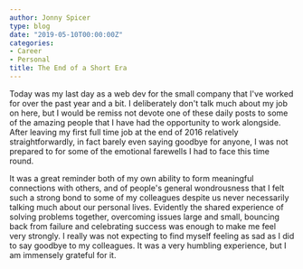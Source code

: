 ```yaml
---
author: Jonny Spicer
type: blog
date: "2019-05-10T00:00:00Z"
categories:
- Career
- Personal
title: The End of a Short Era
---
```

Today was my last day as a web dev for the small company that I've worked for over the past year and a bit. I deliberately
don't talk much about my job on here, but I would be remiss not devote one of these daily posts to some of the amazing
people that I have had the opportunity to work alongside. After leaving my first full time job at the end of 2016
relatively straightforwardly, in fact barely even saying goodbye for anyone, I was not prepared to for some of the
emotional farewells I had to face this time round.

It was a great reminder both of my own ability to form meaningful connections with others, and of people's general wondrousness
that I felt such a strong bond to some of my colleagues despite us never necessarily talking much about our personal lives.
Evidently the shared experience of solving problems together, overcoming issues large and small, bouncing back from failure
and celebrating success was enough to make me feel very strongly. I really was not expecting to find myself feeling as sad
as I did to say goodbye to my colleagues. It was a very humbling experience, but I am immensely grateful for it.
